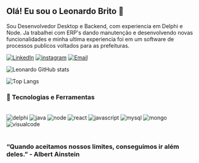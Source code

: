 
## Olá! Eu sou o Leonardo Brito 🦾

Sou Desenvolvedor Desktop e Backend, com experiencia em Delphi e Node. Ja trabalhei com ERP's dando manutenção e desenvolvendo novas funcionalidades e minha ultima experiencia foi em um software de processos publicos voltados para as prefeituras.

[![LinkedIn](https://img.shields.io/badge/LinkedIn-0077B5?style=for-the-badge&logo=linkedin&logoColor=white)](https://www.linkedin.com/in/leonardo-brito-064145166/)
[![instagram](https://img.shields.io/badge/Instagram-E4405F?style=for-the-badge&logo=instagram&logoColor=white)](https://www.instagram.com/brittovisky/)
[![Email](https://img.shields.io/badge/Microsoft_Outlook-0078D4?style=for-the-badge&logo=microsoft-outlook&logoColor=white)](mailto:leonardobs19@hotmail.com)

![Leonardo GitHub stats](https://github-readme-stats.vercel.app/api?username=leonardobritto&show_icons=true&theme=)

![Top Langs](https://github-readme-stats.vercel.app/api/top-langs/?username=leonardobritto&layout=compact&theme=radical)

### 🔧 Tecnologias e Ferramentas

<div style="display: inline_block"><br/>
    <img align="center" alt="delphi" src="https://img.shields.io/badge/Delphi_RAD_Studio-B22222?style=for-the-badge&logo=delphi&logoColor=white"/>
    <img align="center" alt="java" src="https://img.shields.io/badge/Java-ED8B00?style=for-the-badge&logo=openjdk&logoColor=white"/>
    <img align="center" alt="node" src="https://img.shields.io/badge/Node.js-43853D?style=for-the-badge&logo=node.js&logoColor=white"/>
    <img align="center" alt="react" src="https://img.shields.io/badge/React-20232A?style=for-the-badge&logo=react&logoColor=61DAFB"/>
    <img align="center" alt="javascript" src="https://img.shields.io/badge/JavaScript-323330?style=for-the-badge&logo=javascript&logoColor=F7DF1E"/>
    <img align="center" alt="mysql" src="https://img.shields.io/badge/MySQL-00000F?style=for-the-badge&logo=mysql&logoColor=white"/>
    <img align="center" alt="mongo" src="https://img.shields.io/badge/MongoDB-4EA94B?style=for-the-badge&logo=mongodb&logoColor=white"/>
    <img align="center" alt="visualcode" src="https://img.shields.io/badge/Visual_Studio_Code-0078D4?style=for-the-badge&logo=visual%20studio%20code&logoColor=white"/>
</div>
<br/>

### “Quando aceitamos nossos limites, conseguimos ir além deles.” - Albert Ainstein

